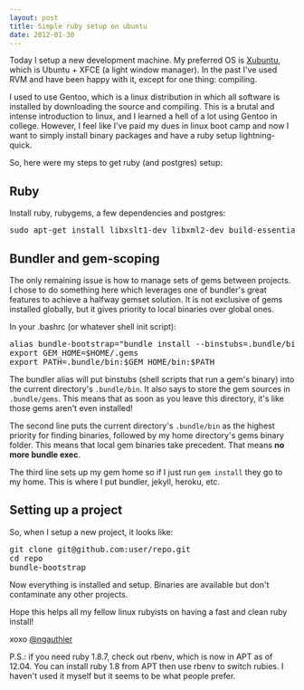 ```yaml
---
layout: post
title: Simple ruby setup on ubuntu
date: 2012-01-30
---
```


Today I setup a new development machine. My preferred OS is [Xubuntu](http://xubuntu.com), which is Ubuntu + XFCE (a light window manager). In the past I've used RVM and have been happy with it, except for one thing: compiling.

I used to use Gentoo, which is a linux distribution in which all software is installed by downloading the source and compiling. This is a brutal and intense introduction to linux, and I learned a hell of a lot using Gentoo in college. However, I feel like I've paid my dues in linux boot camp and now I want to simply install binary packages and have a ruby setup lightning-quick.

So, here were my steps to get ruby (and postgres) setup:

## Ruby

Install ruby, rubygems, a few dependencies and postgres:

<pre class='prettyprint'>
sudo apt-get install libxslt1-dev libxml2-dev build-essential g++ ruby1.9.1-dev postgresql libpq-dev
</pre>

## Bundler and gem-scoping

The only remaining issue is how to manage sets of gems between projects. I chose to do something here which leverages one of bundler's great features to achieve a halfway gemset solution. It is not exclusive of gems installed globally, but it gives priority to local binaries over global ones.

In your .bashrc (or whatever shell init script):

<pre class='prettyprint'>
alias bundle-bootstrap="bundle install --binstubs=.bundle/bin --path=.bundle/gems"
export GEM_HOME=$HOME/.gems
export PATH=.bundle/bin:$GEM_HOME/bin:$PATH
</pre>

The bundler alias will put binstubs (shell scripts that run a gem's binary) into the current directory's `.bundle/bin`. It also says to store the gem sources in `.bundle/gems`. This means that as soon as you leave this directory, it's like those gems aren't even installed!

The second line puts the current directory's `.bundle/bin` as the highest priority for finding binaries, followed by my home directory's gems binary folder. This means that local gem binaries take precedent. That means **no more bundle exec**.

The third line sets up my gem home so if I just run `gem install` they go to my home. This is where I put bundler, jekyll, heroku, etc.

## Setting up a project

So, when I setup a new project, it looks like:

<pre class='prettyprint'>
git clone git@github.com:user/repo.git
cd repo
bundle-bootstrap
</pre>

Now everything is installed and setup. Binaries are available but don't contaminate any other projects.

Hope this helps all my fellow linux rubyists on having a fast and clean ruby install!

xoxo [@ngauthier](http://twitter.com/ngauthier)

P.S.: if you need ruby 1.8.7, check out rbenv, which is now in APT as of 12.04. You can install ruby 1.8 from APT then use rbenv to switch rubies. I haven't used it myself but it seems to be what people prefer.
